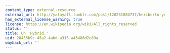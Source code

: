 ```yaml
---
content_type: external-resource
external_url: http://yalayall.tumblr.com/post/120231884737/heriberto-yepez-on-hybrid
has_external_license_warning: true
license: https://en.wikipedia.org/wiki/All_rights_reserved
status: ''
title: On 'Hybrid.'
uid: 28455b9c-45a2-4abd-a315-a45486d2e89a
wayback_url: ''
---
```


